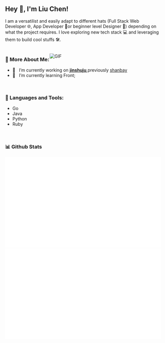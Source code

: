 ## Hey 👋, I'm Liu Chen!


I am a versatilist and easily adapt to different hats (Full Stack Web Developer 🌐, App Developer 📱or beginner level Designer 🎨) depending on what the project requires. I love exploring new tech stack 💻 and leveraging them to build cool stuffs 🛠️. 
<br/>
<br/>

<img align="right" alt="GIF" src="https://raw.githubusercontent.com/rahul-jha98/rahul-jha98/main/techstack.gif" width="360px"/>
  
### 🧐 More About Me:

- 🔭 &nbsp; I’m currently working on **[jinshuju](https://jinshuju.net/)**,previously [shanbay](https://web.shanbay.com/web/main)
- 🌱 &nbsp; I’m currently learning Front;


<br>

### 🔨 Languages and Tools:
- Go
- Java
- Python
- Ruby
<br>


### 📊 Github Stats
<a href='https://github.com/rahul-jha98/github-stats-transparent'>
  
![Stats Overview](https://raw.githubusercontent.com/rahul-jha98/github-stats-transparent/output/generated/overview.svg)
![Most Used Languages](https://raw.githubusercontent.com/rahul-jha98/github-stats-transparent/output/generated/languages.svg)